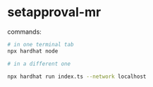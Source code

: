 # setapproval-mr

commands:

```sh
# in one terminal tab
npx hardhat node

# in a different one

npx hardhat run index.ts --network localhost

```
